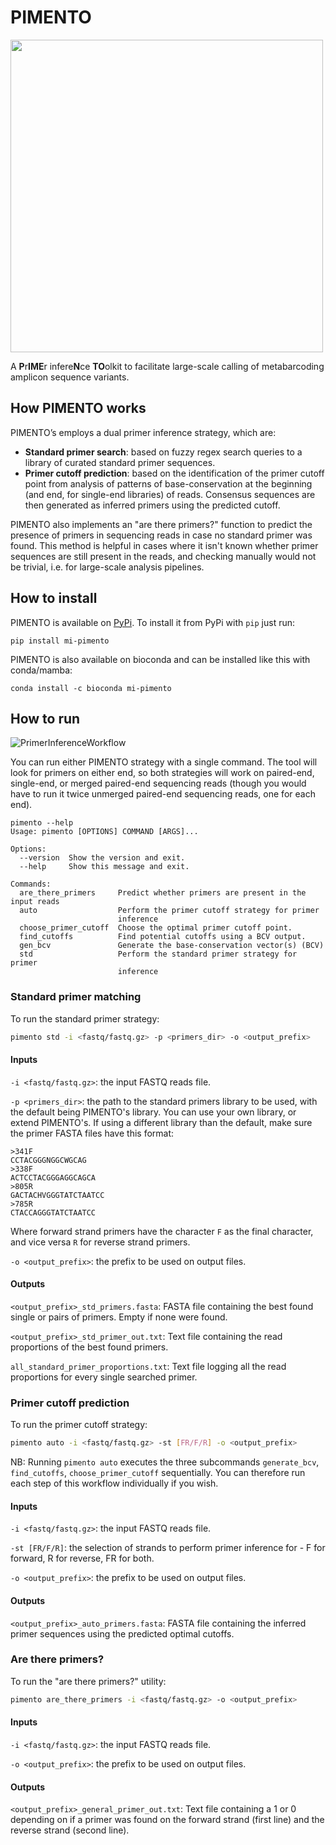 # PIMENTO
<img src="PIMENTO.png" width="500">

A **P**r**IME**r infere**N**ce **TO**olkit to facilitate large-scale calling of metabarcoding amplicon sequence variants.

## How PIMENTO works
PIMENTO’s employs a dual primer inference strategy, which are:

- **Standard primer search**: based on fuzzy regex search queries to a library of curated standard primer sequences.
- **Primer cutoff prediction**: based on the identification of the primer cutoff point from analysis of patterns of base-conservation at the beginning (and end, for single-end libraries) of reads. Consensus sequences are then generated as inferred primers using the predicted cutoff.

PIMENTO also implements an "are there primers?" function to predict the presence of primers in sequencing reads in case no standard primer was found. This method is helpful in cases where it isn't known whether primer sequences are still present in the reads, and checking manually would not be trivial, i.e. for large-scale analysis pipelines.

## How to install

PIMENTO is available on [PyPi](https://pypi.org/project/mi-pimento/). To install it from PyPi with `pip` just run:

`pip install mi-pimento`

PIMENTO is also available on bioconda and can be installed like this with conda/mamba:

`conda install -c bioconda mi-pimento`

## How to run

![PrimerInferenceWorkflow](PrimerInferenceWorkflow.png)

You can run either PIMENTO strategy with a single command. The tool will look for primers on either end, so both strategies will work on paired-end, single-end, or merged paired-end sequencing reads (though you would have to run it twice unmerged paired-end sequencing reads, one for each end).

```
pimento --help
Usage: pimento [OPTIONS] COMMAND [ARGS]...

Options:
  --version  Show the version and exit.
  --help     Show this message and exit.

Commands:
  are_there_primers     Predict whether primers are present in the input reads
  auto                  Perform the primer cutoff strategy for primer
                        inference
  choose_primer_cutoff  Choose the optimal primer cutoff point.
  find_cutoffs          Find potential cutoffs using a BCV output.
  gen_bcv               Generate the base-conservation vector(s) (BCV)
  std                   Perform the standard primer strategy for primer
                        inference
```


### Standard primer matching

To run the standard primer strategy:
```bash
pimento std -i <fastq/fastq.gz> -p <primers_dir> -o <output_prefix>
```

#### Inputs

`-i <fastq/fastq.gz>`: the input FASTQ reads file.

`-p <primers_dir>`: the path to the standard primers library to be used, with the default being PIMENTO's library. You can use your own library, or extend PIMENTO's. If using a different library than the default, make sure the primer FASTA files have this format:

```
>341F
CCTACGGGNGGCWGCAG
>338F
ACTCCTACGGGAGGCAGCA
>805R
GACTACHVGGGTATCTAATCC
>785R
CTACCAGGGTATCTAATCC
```

Where forward strand primers have the character `F` as the final character, and vice versa `R` for reverse strand primers.

`-o <output_prefix>`: the prefix to be used on output files.

#### Outputs

`<output_prefix>_std_primers.fasta`: FASTA file containing the best found single or pairs of primers. Empty if none were found.

`<output_prefix>_std_primer_out.txt`: Text file containing the read proportions of the best found primers.

`all_standard_primer_proportions.txt`: Text file logging all the read proportions for every single searched primer.

### Primer cutoff prediction

To run the primer cutoff strategy:
```bash
pimento auto -i <fastq/fastq.gz> -st [FR/F/R] -o <output_prefix>
```

NB: Running `pimento auto` executes the three subcommands `generate_bcv`, `find_cutoffs`, `choose_primer_cutoff` sequentially. You can therefore run each step of this workflow individually if you wish.

#### Inputs

`-i <fastq/fastq.gz>`: the input FASTQ reads file.

`-st [FR/F/R]`: the selection of strands to perform primer inference for - F for forward, R for reverse, FR for both.

`-o <output_prefix>`: the prefix to be used on output files.

#### Outputs

`<output_prefix>_auto_primers.fasta`: FASTA file containing the inferred primer sequences using the predicted optimal cutoffs.

### Are there primers?

To run the "are there primers?" utility:
```bash
pimento are_there_primers -i <fastq/fastq.gz> -o <output_prefix>
```

#### Inputs

`-i <fastq/fastq.gz>`: the input FASTQ reads file.

`-o <output_prefix>`: the prefix to be used on output files.


#### Outputs

`<output_prefix>_general_primer_out.txt`: Text file containing a 1 or 0 depending on if a primer was found on the forward strand (first line) and the reverse strand (second line).
